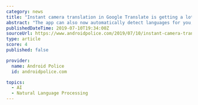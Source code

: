 ```yaml
---
category: news
title: "Instant camera translation in Google Translate is getting a lot better"
abstract: "The app can also now automatically detect languages for you, so you don't need to wonder what to select if you're in a bilingual area, and the quality of the instant camera translations has been further improved via the magic of Neural Machine Translation."
publishedDateTime: 2019-07-10T19:34:00Z
sourceUrl: https://www.androidpolice.com/2019/07/10/instant-camera-translation-in-google-translate-is-getting-a-lot-better/
type: article
score: 4
published: false

provider:
  name: Android Police
  id: androidpolice.com

topics:
  - AI
  - Natural Language Processing
---
```

